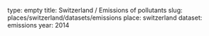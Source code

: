 type: empty
title: Switzerland / Emissions of pollutants
slug: places/switzerland/datasets/emissions
place: switzerland
dataset: emissions
year: 2014
